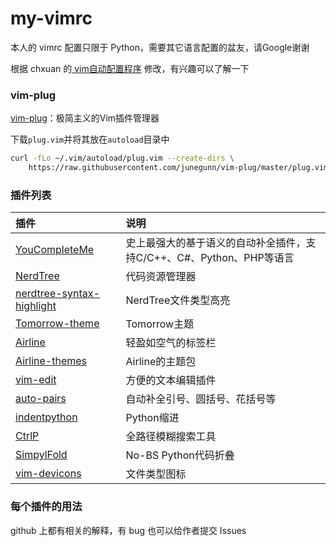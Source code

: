 # my-vimrc
本人的 vimrc 配置只限于 Python，需要其它语言配置的盆友，请Google谢谢

根据 chxuan 的[ vim自动配置程序](https://github.com/chxuan/vimplus) 修改，有兴趣可以了解一下

### vim-plug
[vim-plug](https://github.com/junegunn/vim-plug)：极简主义的Vim插件管理器

下载`plug.vim`并将其放在`autoload`目录中
```bash
curl -fLo ~/.vim/autoload/plug.vim --create-dirs \
    https://raw.githubusercontent.com/junegunn/vim-plug/master/plug.vim
```

### 插件列表

| 插件                                                         | 说明                                                         |
| :----------------------------------------------------------- | :----------------------------------------------------------- |
| [YouCompleteMe](https://github.com/Valloric/YouCompleteMe)   | 史上最强大的基于语义的自动补全插件，支持C/C++、C#、Python、PHP等语言 |
| [NerdTree](https://github.com/scrooloose/nerdtree)           | 代码资源管理器                                               |
| [nerdtree-syntax-highlight](https://github.com/tiagofumo/vim-nerdtree-syntax-highlight) | NerdTree文件类型高亮                                         |
| [Tomorrow-theme](https://github.com/chriskempson/vim-tomorrow-theme) | Tomorrow主题                                                 |
| [Airline](https://github.com/vim-airline/vim-airline)        | 轻盈如空气的标签栏                                           |
| [Airline-themes](https://github.com/vim-airline/vim-airline-themes) | Airline的主题包                                              |
| [vim-edit](https://github.com/chxuan/vim-edit)               | 方便的文本编辑插件                                           |
| [auto-pairs](https://github.com/jiangmiao/auto-pairs)        | 自动补全引号、圆括号、花括号等                               |
| [indentpython](https://github.com/vim-scripts/indentpython.vim) | Python缩进                                                   |
| [CtrlP](https://github.com/ctrlpvim/ctrlp.vim)               | 全路径模糊搜索工具                                           |
| [SimpylFold](https://github.com/tmhedberg/SimpylFold)        | No-BS Python代码折叠                                         |
| [vim-devicons](https://github.com/ryanoasis/vim-devicons)    | 文件类型图标                                                 |

### 每个插件的用法
github 上都有相关的解释，有 bug 也可以给作者提交 Issues